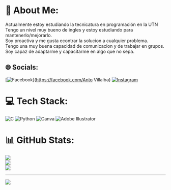 # 💫 About Me:
Actualmente estoy estudiando la tecnicatura en programación en la UTN<br>Tengo un nivel muy bueno de ingles y estoy estudiando para mantenerlo/mejorarlo.<br>Soy proactiva y me gusta econtrar la solucion a cualquier problema.<br>Tengo una muy buena capacidad de comunicacion y de trabajar en grupos.<br>Soy capaz de adaptarme y capacitarme en algo que no sepa.


## 🌐 Socials:
[![Facebook](https://img.shields.io/badge/Facebook-%231877F2.svg?logo=Facebook&logoColor=white)](https://facebook.com/Anto Villalba) [![Instagram](https://img.shields.io/badge/Instagram-%23E4405F.svg?logo=Instagram&logoColor=white)](https://instagram.com/anttovillalba_) 

# 💻 Tech Stack:
![C](https://img.shields.io/badge/c-%2300599C.svg?style=for-the-badge&logo=c&logoColor=white) ![Python](https://img.shields.io/badge/python-3670A0?style=for-the-badge&logo=python&logoColor=ffdd54) ![Canva](https://img.shields.io/badge/Canva-%2300C4CC.svg?style=for-the-badge&logo=Canva&logoColor=white) ![Adobe Illustrator](https://img.shields.io/badge/adobe%20illustrator-%23FF9A00.svg?style=for-the-badge&logo=adobe%20illustrator&logoColor=white)
# 📊 GitHub Stats:
![](https://github-readme-stats.vercel.app/api?username=antovillalba1&theme=default&hide_border=true&include_all_commits=true&count_private=true)<br/>
![](https://github-readme-streak-stats.herokuapp.com/?user=antovillalba1&theme=default&hide_border=true)<br/>
![](https://github-readme-stats.vercel.app/api/top-langs/?username=antovillalba1&theme=default&hide_border=true&include_all_commits=true&count_private=true&layout=compact)

---
[![](https://visitcount.itsvg.in/api?id=antovillalba1&icon=0&color=0)](https://visitcount.itsvg.in)

<!-- Proudly created with GPRM ( https://gprm.itsvg.in ) -->
